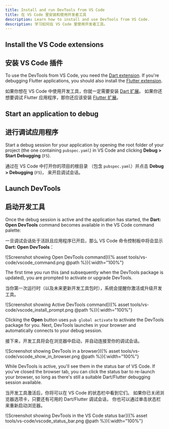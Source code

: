 ```yaml
---
title: Install and run DevTools from VS Code
title: 在 VS Code 里安装和使用开发者工具
description: Learn how to install and use DevTools from VS Code.
description: 学习如何在 VS Code 里使用开发者工具。
---
```


## Install the VS Code extensions

## 安装 VS Code 插件

To use the DevTools from VS Code, you need the [Dart extension][].
If you're debugging Flutter applications, you should also install
the [Flutter extension][].

如果你想在 VS Code 中使用开发工具，你就一定需要安装 [Dart 扩展][Dart extension]。
如果你还想要调试 Flutter 应用程序，那你还应该安装 [Flutter 扩展][Flutter extension]。

## Start an application to debug

## 进行调试应用程序

Start a debug session for your application by opening the root
folder of your project (the one containing `pubspec.yaml`)
in VS Code and clicking **Debug > Start Debugging** (`F5`).

通过在 VS Code 中打开你的项目的根目录
（包含 `pubspec.yaml`）并点击 **Debug > Debugging** (`F5`)，
来开启调试会话。

## Launch DevTools

## 启动开发工具

Once the debug session is active and the application has started,
the **Dart: Open DevTools** command becomes available in the
VS Code command palette:

一旦调试会话处于活跃且应用程序已开启，那么 VS Code 命令控制板中将会显示 **Dart: Open DevTools**：

![Screenshot showing Open DevTools command]({% asset tools/vs-code/vscode_command.png @path %}){:width="100%"}

The first time you run this (and subsequently when the DevTools package
is updated), you are prompted to activate or upgrade DevTools.

当你第一次运行时（以及未来更新开发工具包时），系统会提醒你激活或升级开发工具。

![Screenshot showing Active DevTools command]({% asset tools/vs-code/vscode_install_prompt.png @path %}){:width="100%"}

Clicking the **Open** button uses `pub global activate` to activate
the DevTools package for you. Next, DevTools launches in your browser and
automatically connects to your debug session.

接下来，开发工具将会在浏览器中启动，并自动连接至你的调试会话。

![Screenshot showing DevTools in a browser]({% asset tools/vs-code/vscode_show_in_browser.png @path %}){:width="100%"}

While DevTools is active, you'll see them in the status bar
of VS Code. If you've closed the browser tab,
you can click the status bar to re-launch your browser, so long
as there's still a suitable Dart/Flutter debugging session available.

当开发工具激活后，你将可以在 VS Code 的状态栏中看到它们。
如果你已关闭浏览器选项卡，只要还有可用的 Dart/Flutter 调试会话，
你也可以通过单击状态栏来重新启动浏览器。

![Screenshot showing DevTools in the VS Code status bar]({% asset tools/vs-code/vscode_status_bar.png @path %}){:width="100%"}

[Dart extension]: https://marketplace.visualstudio.com/items?itemName=Dart-Code.dart-code
[Flutter extension]: https://marketplace.visualstudio.com/items?itemName=Dart-Code.flutter
